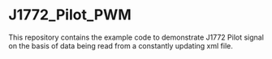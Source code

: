 # J1772_Pilot_PWM
This repository contains the example code to demonstrate J1772 Pilot signal on the basis of data being read from a constantly updating xml file.

